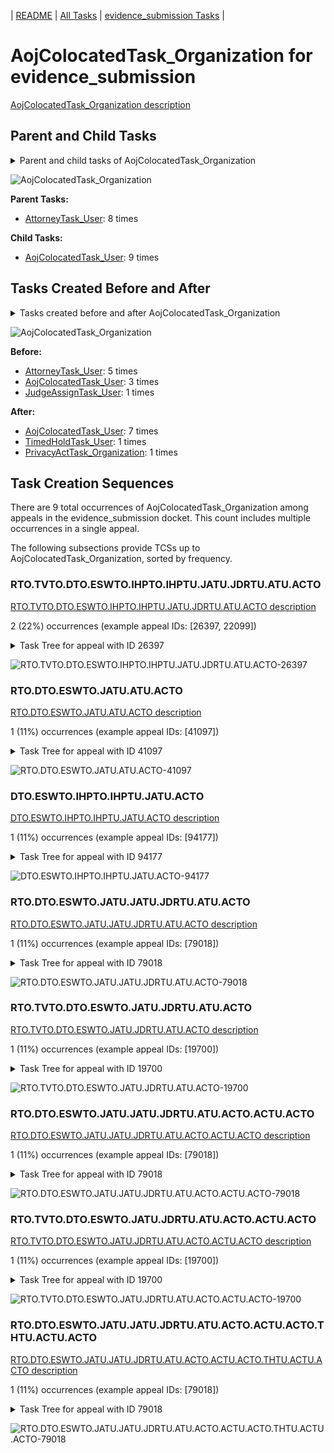 <!-- DO NOT EDIT THIS FILE.  This file is autogenerated. -->
| [README](../README.md) | [All Tasks](../alltasks.md) | [evidence_submission Tasks](tasklist.md) |

# AojColocatedTask_Organization for evidence_submission

[AojColocatedTask_Organization description](../descr/AojColocatedTask_Organization.md)

## Parent and Child Tasks

<details><summary markdown='span'>Parent and child tasks of AojColocatedTask_Organization
</summary>

```
digraph G {
rankdir=LR;
node [shape=box]
"AojColocatedTask_Organization" -> "AojColocatedTask_User" [label=9]
"AttorneyTask_User" -> "AojColocatedTask_Organization" [label=8]
}
```
</details>

![AojColocatedTask_Organization](dot/AojColocatedTask_Organization-parentchild.dot.png)

**Parent Tasks:**

   * [AttorneyTask_User](AttorneyTask_User.md): 8 times

**Child Tasks:**

   * [AojColocatedTask_User](AojColocatedTask_User.md): 9 times

## Tasks Created Before and After

<details><summary markdown='span'>Tasks created before and after AojColocatedTask_Organization</summary>

```
digraph G {
rankdir=LR;

"AojColocatedTask_Organization" -> "AojColocatedTask_User" [label=7]
"AojColocatedTask_Organization" -> "TimedHoldTask_User" [label=1]
"AojColocatedTask_Organization" -> "PrivacyActTask_Organization" [label=1]
"AttorneyTask_User" -> "AojColocatedTask_Organization" [label=5]
"AojColocatedTask_User" -> "AojColocatedTask_Organization" [label=3]
"JudgeAssignTask_User" -> "AojColocatedTask_Organization" [label=1]
}
```
</details>

![AojColocatedTask_Organization](dot/AojColocatedTask_Organization.dot.png)

**Before:**

   * [AttorneyTask_User](AttorneyTask_User.md): 5 times
   * [AojColocatedTask_User](AojColocatedTask_User.md): 3 times
   * [JudgeAssignTask_User](JudgeAssignTask_User.md): 1 times

**After:**

   * [AojColocatedTask_User](AojColocatedTask_User.md): 7 times
   * [TimedHoldTask_User](TimedHoldTask_User.md): 1 times
   * [PrivacyActTask_Organization](PrivacyActTask_Organization.md): 1 times

## Task Creation Sequences

There are 9 total occurrences of AojColocatedTask_Organization among appeals in the evidence_submission docket.  This count includes multiple occurrences in a single appeal.

The following subsections provide TCSs up to AojColocatedTask_Organization, sorted by frequency.

### RTO.TVTO.DTO.ESWTO.IHPTO.IHPTU.JATU.JDRTU.ATU.ACTO

[RTO.TVTO.DTO.ESWTO.IHPTO.IHPTU.JATU.JDRTU.ATU.ACTO description](../descr/RTO.TVTO.DTO.ESWTO.IHPTO.IHPTU.JATU.JDRTU.ATU.ACTO.md)

2 (22%) occurrences (example appeal IDs: [26397, 22099])

<details><summary markdown='span'>Task Tree for appeal with ID 26397</summary>

```
@startuml
skinparam {
  ObjectBorderColor #555
  ObjectBorderThickness 0
  ObjectFontStyle bold
  ObjectFontSize 14
  ObjectAttributeFontColor #333
  ObjectAttributeFontSize 12
}
  object 0.RootTask #8dd3c7 {
Organization
}
  object 1.TrackVeteranTask #bebada {
Organization
}
  object 2.DistributionTask #ffffb3 {
Organization
}
  object 3.EvidenceSubmissionWindowTask #fccde5 {
Organization
}
  object 4.InformalHearingPresentationTask #fdb462 {
Organization
}
  object 5.InformalHearingPresentationTask #fdb462 {
User
}
  object 6.JudgeAssignTask #ccebc5 {
User
}
  object 7.JudgeDecisionReviewTask #d9d9d9 {
User
}
  object 8.AttorneyTask #bc80bd {
User
}
  object 9.AojColocatedTask #b3de69 {
Organization  <back:white>    </back>
}
  object 10.AojColocatedTask #b3de69 {
User
}
  object 11.BvaDispatchTask #b3de69 {
Organization
}
  object 12.BvaDispatchTask #b3de69 {
User
}
0.RootTask -- 1.TrackVeteranTask
0.RootTask -- 2.DistributionTask
2.DistributionTask -- 3.EvidenceSubmissionWindowTask
2.DistributionTask -- 4.InformalHearingPresentationTask
4.InformalHearingPresentationTask -- 5.InformalHearingPresentationTask
0.RootTask -- 6.JudgeAssignTask
0.RootTask -- 7.JudgeDecisionReviewTask
7.JudgeDecisionReviewTask -- 8.AttorneyTask
8.AttorneyTask -- 9.AojColocatedTask
9.AojColocatedTask -- 10.AojColocatedTask
0.RootTask -- 11.BvaDispatchTask
11.BvaDispatchTask -- 12.BvaDispatchTask
@enduml
```
</details>

![RTO.TVTO.DTO.ESWTO.IHPTO.IHPTU.JATU.JDRTU.ATU.ACTO-26397](uml/RTO.TVTO.DTO.ESWTO.IHPTO.IHPTU.JATU.JDRTU.ATU.ACTO-26397.png)

### RTO.DTO.ESWTO.JATU.ATU.ACTO

[RTO.DTO.ESWTO.JATU.ATU.ACTO description](../descr/RTO.DTO.ESWTO.JATU.ATU.ACTO.md)

1 (11%) occurrences (example appeal IDs: [41097])

<details><summary markdown='span'>Task Tree for appeal with ID 41097</summary>

```
@startuml
skinparam {
  ObjectBorderColor #555
  ObjectBorderThickness 0
  ObjectFontStyle bold
  ObjectFontSize 14
  ObjectAttributeFontColor #333
  ObjectAttributeFontSize 12
}
  object 0.RootTask #8dd3c7 {
Organization
}
  object 1.DistributionTask #ffffb3 {
Organization
}
  object 2.EvidenceSubmissionWindowTask #fccde5 {
Organization
}
  object 3.JudgeAssignTask #ccebc5 {
User
}
  object 4.JudgeDecisionReviewTask #d9d9d9 {
User
}
  object 5.AttorneyTask #bc80bd {
User
}
  object 6.AojColocatedTask #b3de69 {
Organization  <back:white>    </back>
}
  object 7.AojColocatedTask #b3de69 {
User
}
  object 8.PrivacyActTask #ccebc5 {
Organization
}
  object 9.AojColocatedTask #b3de69 {
User
}
  object 10.PrivacyActTask #ccebc5 {
Organization
}
  object 11.PrivacyActTask #ccebc5 {
User
}
  object 12.OtherColocatedTask #80b1d3 {
Organization
}
  object 13.OtherColocatedTask #80b1d3 {
User
}
  object 14.TimedHoldTask #fccde5 {
User
}
  object 15.JudgeDecisionReviewTask #d9d9d9 {
User
}
  object 16.AttorneyRewriteTask #b3de69 {
User
}
  object 17.BvaDispatchTask #b3de69 {
Organization
}
  object 18.BvaDispatchTask #b3de69 {
User
}
  object 19.BvaDispatchTask #b3de69 {
User
}
0.RootTask -- 1.DistributionTask
1.DistributionTask -- 2.EvidenceSubmissionWindowTask
0.RootTask -- 3.JudgeAssignTask
0.RootTask -- 4.JudgeDecisionReviewTask
15.JudgeDecisionReviewTask -- 5.AttorneyTask
5.AttorneyTask -- 6.AojColocatedTask
6.AojColocatedTask -- 7.AojColocatedTask
7.AojColocatedTask -- 8.PrivacyActTask
6.AojColocatedTask -- 9.AojColocatedTask
9.AojColocatedTask -- 10.PrivacyActTask
10.PrivacyActTask -- 11.PrivacyActTask
5.AttorneyTask -- 12.OtherColocatedTask
12.OtherColocatedTask -- 13.OtherColocatedTask
13.OtherColocatedTask -- 14.TimedHoldTask
0.RootTask -- 15.JudgeDecisionReviewTask
15.JudgeDecisionReviewTask -- 16.AttorneyRewriteTask
0.RootTask -- 17.BvaDispatchTask
17.BvaDispatchTask -- 18.BvaDispatchTask
17.BvaDispatchTask -- 19.BvaDispatchTask
@enduml
```
</details>

![RTO.DTO.ESWTO.JATU.ATU.ACTO-41097](uml/RTO.DTO.ESWTO.JATU.ATU.ACTO-41097.png)

### DTO.ESWTO.IHPTO.IHPTU.JATU.ACTO

[DTO.ESWTO.IHPTO.IHPTU.JATU.ACTO description](../descr/DTO.ESWTO.IHPTO.IHPTU.JATU.ACTO.md)

1 (11%) occurrences (example appeal IDs: [94177])

<details><summary markdown='span'>Task Tree for appeal with ID 94177</summary>

```
@startuml
skinparam {
  ObjectBorderColor #555
  ObjectBorderThickness 0
  ObjectFontStyle bold
  ObjectFontSize 14
  ObjectAttributeFontColor #333
  ObjectAttributeFontSize 12
}
  object 0.RootTask #8dd3c7 {
Organization
}
  object 1.TrackVeteranTask #bebada {
Organization
}
  object 2.DistributionTask #ffffb3 {
Organization
}
  object 3.EvidenceSubmissionWindowTask #fccde5 {
Organization
}
  object 4.InformalHearingPresentationTask #fdb462 {
Organization
}
  object 5.InformalHearingPresentationTask #fdb462 {
User
}
  object 6.InformalHearingPresentationTask #fdb462 {
User
}
  object 7.JudgeAssignTask #ccebc5 {
User
}
  object 8.JudgeDecisionReviewTask #d9d9d9 {
User
}
  object 9.AttorneyTask #bc80bd {
User
}
  object 10.AojColocatedTask #b3de69 {
Organization  <back:white>    </back>
}
  object 11.AojColocatedTask #b3de69 {
User
}
  object 12.OtherColocatedTask #80b1d3 {
Organization
}
  object 13.OtherColocatedTask #80b1d3 {
User
}
0.RootTask -- 1.TrackVeteranTask
0.RootTask -- 2.DistributionTask
2.DistributionTask -- 3.EvidenceSubmissionWindowTask
2.DistributionTask -- 4.InformalHearingPresentationTask
4.InformalHearingPresentationTask -- 5.InformalHearingPresentationTask
4.InformalHearingPresentationTask -- 6.InformalHearingPresentationTask
0.RootTask -- 7.JudgeAssignTask
0.RootTask -- 8.JudgeDecisionReviewTask
8.JudgeDecisionReviewTask -- 9.AttorneyTask
9.AttorneyTask -- 10.AojColocatedTask
10.AojColocatedTask -- 11.AojColocatedTask
9.AttorneyTask -- 12.OtherColocatedTask
12.OtherColocatedTask -- 13.OtherColocatedTask
@enduml
```
</details>

![DTO.ESWTO.IHPTO.IHPTU.JATU.ACTO-94177](uml/DTO.ESWTO.IHPTO.IHPTU.JATU.ACTO-94177.png)

### RTO.DTO.ESWTO.JATU.JATU.JDRTU.ATU.ACTO

[RTO.DTO.ESWTO.JATU.JATU.JDRTU.ATU.ACTO description](../descr/RTO.DTO.ESWTO.JATU.JATU.JDRTU.ATU.ACTO.md)

1 (11%) occurrences (example appeal IDs: [79018])

<details><summary markdown='span'>Task Tree for appeal with ID 79018</summary>

```
@startuml
skinparam {
  ObjectBorderColor #555
  ObjectBorderThickness 0
  ObjectFontStyle bold
  ObjectFontSize 14
  ObjectAttributeFontColor #333
  ObjectAttributeFontSize 12
}
  object 0.RootTask #8dd3c7 {
Organization
}
  object 1.DistributionTask #ffffb3 {
Organization
}
  object 2.EvidenceSubmissionWindowTask #fccde5 {
Organization
}
  object 3.JudgeAssignTask #ccebc5 {
User
}
  object 4.JudgeDecisionReviewTask #d9d9d9 {
User
}
  object 5.AttorneyTask #bc80bd {
User
}
  object 6.JudgeAssignTask #ccebc5 {
User
}
  object 7.JudgeAssignTask #ccebc5 {
User
}
  object 8.JudgeAssignTask #ccebc5 {
User
}
  object 9.JudgeDecisionReviewTask #d9d9d9 {
User
}
  object 10.AttorneyTask #bc80bd {
User
}
  object 11.AojColocatedTask #b3de69 {
Organization  <back:white>    </back>
}
  object 12.AojColocatedTask #b3de69 {
User
}
  object 13.AojColocatedTask #b3de69 {
User
}
  object 14.TimedHoldTask #fccde5 {
User
}
  object 15.AojColocatedTask #b3de69 {
Organization  <back:white>    </back>
}
  object 16.AojColocatedTask #b3de69 {
User
}
  object 17.TimedHoldTask #fccde5 {
User
}
  object 18.AojColocatedTask #b3de69 {
User
}
  object 19.AojColocatedTask #b3de69 {
Organization  <back:white>    </back>
}
  object 20.AojColocatedTask #b3de69 {
User
}
  object 21.AojColocatedTask #b3de69 {
User
}
  object 22.TimedHoldTask #fccde5 {
User
}
  object 23.TimedHoldTask #fccde5 {
User
}
  object 24.BvaDispatchTask #b3de69 {
Organization
}
  object 25.BvaDispatchTask #b3de69 {
User
}
0.RootTask -- 1.DistributionTask
1.DistributionTask -- 2.EvidenceSubmissionWindowTask
0.RootTask -- 3.JudgeAssignTask
0.RootTask -- 4.JudgeDecisionReviewTask
4.JudgeDecisionReviewTask -- 5.AttorneyTask
0.RootTask -- 6.JudgeAssignTask
0.RootTask -- 7.JudgeAssignTask
0.RootTask -- 8.JudgeAssignTask
0.RootTask -- 9.JudgeDecisionReviewTask
9.JudgeDecisionReviewTask -- 10.AttorneyTask
10.AttorneyTask -- 11.AojColocatedTask
11.AojColocatedTask -- 12.AojColocatedTask
11.AojColocatedTask -- 13.AojColocatedTask
13.AojColocatedTask -- 14.TimedHoldTask
10.AttorneyTask -- 15.AojColocatedTask
15.AojColocatedTask -- 16.AojColocatedTask
18.AojColocatedTask -- 17.TimedHoldTask
15.AojColocatedTask -- 18.AojColocatedTask
10.AttorneyTask -- 19.AojColocatedTask
19.AojColocatedTask -- 20.AojColocatedTask
19.AojColocatedTask -- 21.AojColocatedTask
21.AojColocatedTask -- 22.TimedHoldTask
21.AojColocatedTask -- 23.TimedHoldTask
0.RootTask -- 24.BvaDispatchTask
24.BvaDispatchTask -- 25.BvaDispatchTask
@enduml
```
</details>

![RTO.DTO.ESWTO.JATU.JATU.JDRTU.ATU.ACTO-79018](uml/RTO.DTO.ESWTO.JATU.JATU.JDRTU.ATU.ACTO-79018.png)

### RTO.TVTO.DTO.ESWTO.JATU.JDRTU.ATU.ACTO

[RTO.TVTO.DTO.ESWTO.JATU.JDRTU.ATU.ACTO description](../descr/RTO.TVTO.DTO.ESWTO.JATU.JDRTU.ATU.ACTO.md)

1 (11%) occurrences (example appeal IDs: [19700])

<details><summary markdown='span'>Task Tree for appeal with ID 19700</summary>

```
@startuml
skinparam {
  ObjectBorderColor #555
  ObjectBorderThickness 0
  ObjectFontStyle bold
  ObjectFontSize 14
  ObjectAttributeFontColor #333
  ObjectAttributeFontSize 12
}
  object 0.RootTask #8dd3c7 {
Organization
}
  object 1.TrackVeteranTask #bebada {
Organization
}
  object 2.DistributionTask #ffffb3 {
Organization
}
  object 3.EvidenceSubmissionWindowTask #fccde5 {
Organization
}
  object 4.JudgeAssignTask #ccebc5 {
User
}
  object 5.JudgeDecisionReviewTask #d9d9d9 {
User
}
  object 6.AttorneyTask #bc80bd {
User
}
  object 7.AojColocatedTask #b3de69 {
Organization  <back:white>    </back>
}
  object 8.AojColocatedTask #b3de69 {
User
}
  object 9.AojColocatedTask #b3de69 {
User
}
  object 10.AojColocatedTask #b3de69 {
Organization  <back:white>    </back>
}
  object 11.AojColocatedTask #b3de69 {
User
}
  object 12.AojColocatedTask #b3de69 {
User
}
  object 13.AojColocatedTask #b3de69 {
User
}
  object 14.BvaDispatchTask #b3de69 {
Organization
}
  object 15.BvaDispatchTask #b3de69 {
User
}
0.RootTask -- 1.TrackVeteranTask
0.RootTask -- 2.DistributionTask
2.DistributionTask -- 3.EvidenceSubmissionWindowTask
0.RootTask -- 4.JudgeAssignTask
0.RootTask -- 5.JudgeDecisionReviewTask
5.JudgeDecisionReviewTask -- 6.AttorneyTask
6.AttorneyTask -- 7.AojColocatedTask
7.AojColocatedTask -- 8.AojColocatedTask
7.AojColocatedTask -- 9.AojColocatedTask
6.AttorneyTask -- 10.AojColocatedTask
10.AojColocatedTask -- 11.AojColocatedTask
10.AojColocatedTask -- 12.AojColocatedTask
10.AojColocatedTask -- 13.AojColocatedTask
0.RootTask -- 14.BvaDispatchTask
14.BvaDispatchTask -- 15.BvaDispatchTask
@enduml
```
</details>

![RTO.TVTO.DTO.ESWTO.JATU.JDRTU.ATU.ACTO-19700](uml/RTO.TVTO.DTO.ESWTO.JATU.JDRTU.ATU.ACTO-19700.png)

### RTO.DTO.ESWTO.JATU.JATU.JDRTU.ATU.ACTO.ACTU.ACTO

[RTO.DTO.ESWTO.JATU.JATU.JDRTU.ATU.ACTO.ACTU.ACTO description](../descr/RTO.DTO.ESWTO.JATU.JATU.JDRTU.ATU.ACTO.ACTU.ACTO.md)

1 (11%) occurrences (example appeal IDs: [79018])

<details><summary markdown='span'>Task Tree for appeal with ID 79018</summary>

```
@startuml
skinparam {
  ObjectBorderColor #555
  ObjectBorderThickness 0
  ObjectFontStyle bold
  ObjectFontSize 14
  ObjectAttributeFontColor #333
  ObjectAttributeFontSize 12
}
  object 0.RootTask #8dd3c7 {
Organization
}
  object 1.DistributionTask #ffffb3 {
Organization
}
  object 2.EvidenceSubmissionWindowTask #fccde5 {
Organization
}
  object 3.JudgeAssignTask #ccebc5 {
User
}
  object 4.JudgeDecisionReviewTask #d9d9d9 {
User
}
  object 5.AttorneyTask #bc80bd {
User
}
  object 6.JudgeAssignTask #ccebc5 {
User
}
  object 7.JudgeAssignTask #ccebc5 {
User
}
  object 8.JudgeAssignTask #ccebc5 {
User
}
  object 9.JudgeDecisionReviewTask #d9d9d9 {
User
}
  object 10.AttorneyTask #bc80bd {
User
}
  object 11.AojColocatedTask #b3de69 {
Organization  <back:white>    </back>
}
  object 12.AojColocatedTask #b3de69 {
User
}
  object 13.AojColocatedTask #b3de69 {
User
}
  object 14.TimedHoldTask #fccde5 {
User
}
  object 15.AojColocatedTask #b3de69 {
Organization  <back:white>    </back>
}
  object 16.AojColocatedTask #b3de69 {
User
}
  object 17.TimedHoldTask #fccde5 {
User
}
  object 18.AojColocatedTask #b3de69 {
User
}
  object 19.AojColocatedTask #b3de69 {
Organization  <back:white>    </back>
}
  object 20.AojColocatedTask #b3de69 {
User
}
  object 21.AojColocatedTask #b3de69 {
User
}
  object 22.TimedHoldTask #fccde5 {
User
}
  object 23.TimedHoldTask #fccde5 {
User
}
  object 24.BvaDispatchTask #b3de69 {
Organization
}
  object 25.BvaDispatchTask #b3de69 {
User
}
0.RootTask -- 1.DistributionTask
1.DistributionTask -- 2.EvidenceSubmissionWindowTask
0.RootTask -- 3.JudgeAssignTask
0.RootTask -- 4.JudgeDecisionReviewTask
4.JudgeDecisionReviewTask -- 5.AttorneyTask
0.RootTask -- 6.JudgeAssignTask
0.RootTask -- 7.JudgeAssignTask
0.RootTask -- 8.JudgeAssignTask
0.RootTask -- 9.JudgeDecisionReviewTask
9.JudgeDecisionReviewTask -- 10.AttorneyTask
10.AttorneyTask -- 11.AojColocatedTask
11.AojColocatedTask -- 12.AojColocatedTask
11.AojColocatedTask -- 13.AojColocatedTask
13.AojColocatedTask -- 14.TimedHoldTask
10.AttorneyTask -- 15.AojColocatedTask
15.AojColocatedTask -- 16.AojColocatedTask
18.AojColocatedTask -- 17.TimedHoldTask
15.AojColocatedTask -- 18.AojColocatedTask
10.AttorneyTask -- 19.AojColocatedTask
19.AojColocatedTask -- 20.AojColocatedTask
19.AojColocatedTask -- 21.AojColocatedTask
21.AojColocatedTask -- 22.TimedHoldTask
21.AojColocatedTask -- 23.TimedHoldTask
0.RootTask -- 24.BvaDispatchTask
24.BvaDispatchTask -- 25.BvaDispatchTask
@enduml
```
</details>

![RTO.DTO.ESWTO.JATU.JATU.JDRTU.ATU.ACTO.ACTU.ACTO-79018](uml/RTO.DTO.ESWTO.JATU.JATU.JDRTU.ATU.ACTO.ACTU.ACTO-79018.png)

### RTO.TVTO.DTO.ESWTO.JATU.JDRTU.ATU.ACTO.ACTU.ACTO

[RTO.TVTO.DTO.ESWTO.JATU.JDRTU.ATU.ACTO.ACTU.ACTO description](../descr/RTO.TVTO.DTO.ESWTO.JATU.JDRTU.ATU.ACTO.ACTU.ACTO.md)

1 (11%) occurrences (example appeal IDs: [19700])

<details><summary markdown='span'>Task Tree for appeal with ID 19700</summary>

```
@startuml
skinparam {
  ObjectBorderColor #555
  ObjectBorderThickness 0
  ObjectFontStyle bold
  ObjectFontSize 14
  ObjectAttributeFontColor #333
  ObjectAttributeFontSize 12
}
  object 0.RootTask #8dd3c7 {
Organization
}
  object 1.TrackVeteranTask #bebada {
Organization
}
  object 2.DistributionTask #ffffb3 {
Organization
}
  object 3.EvidenceSubmissionWindowTask #fccde5 {
Organization
}
  object 4.JudgeAssignTask #ccebc5 {
User
}
  object 5.JudgeDecisionReviewTask #d9d9d9 {
User
}
  object 6.AttorneyTask #bc80bd {
User
}
  object 7.AojColocatedTask #b3de69 {
Organization  <back:white>    </back>
}
  object 8.AojColocatedTask #b3de69 {
User
}
  object 9.AojColocatedTask #b3de69 {
User
}
  object 10.AojColocatedTask #b3de69 {
Organization  <back:white>    </back>
}
  object 11.AojColocatedTask #b3de69 {
User
}
  object 12.AojColocatedTask #b3de69 {
User
}
  object 13.AojColocatedTask #b3de69 {
User
}
  object 14.BvaDispatchTask #b3de69 {
Organization
}
  object 15.BvaDispatchTask #b3de69 {
User
}
0.RootTask -- 1.TrackVeteranTask
0.RootTask -- 2.DistributionTask
2.DistributionTask -- 3.EvidenceSubmissionWindowTask
0.RootTask -- 4.JudgeAssignTask
0.RootTask -- 5.JudgeDecisionReviewTask
5.JudgeDecisionReviewTask -- 6.AttorneyTask
6.AttorneyTask -- 7.AojColocatedTask
7.AojColocatedTask -- 8.AojColocatedTask
7.AojColocatedTask -- 9.AojColocatedTask
6.AttorneyTask -- 10.AojColocatedTask
10.AojColocatedTask -- 11.AojColocatedTask
10.AojColocatedTask -- 12.AojColocatedTask
10.AojColocatedTask -- 13.AojColocatedTask
0.RootTask -- 14.BvaDispatchTask
14.BvaDispatchTask -- 15.BvaDispatchTask
@enduml
```
</details>

![RTO.TVTO.DTO.ESWTO.JATU.JDRTU.ATU.ACTO.ACTU.ACTO-19700](uml/RTO.TVTO.DTO.ESWTO.JATU.JDRTU.ATU.ACTO.ACTU.ACTO-19700.png)

### RTO.DTO.ESWTO.JATU.JATU.JDRTU.ATU.ACTO.ACTU.ACTO.THTU.ACTU.ACTO

[RTO.DTO.ESWTO.JATU.JATU.JDRTU.ATU.ACTO.ACTU.ACTO.THTU.ACTU.ACTO description](../descr/RTO.DTO.ESWTO.JATU.JATU.JDRTU.ATU.ACTO.ACTU.ACTO.THTU.ACTU.ACTO.md)

1 (11%) occurrences (example appeal IDs: [79018])

<details><summary markdown='span'>Task Tree for appeal with ID 79018</summary>

```
@startuml
skinparam {
  ObjectBorderColor #555
  ObjectBorderThickness 0
  ObjectFontStyle bold
  ObjectFontSize 14
  ObjectAttributeFontColor #333
  ObjectAttributeFontSize 12
}
  object 0.RootTask #8dd3c7 {
Organization
}
  object 1.DistributionTask #ffffb3 {
Organization
}
  object 2.EvidenceSubmissionWindowTask #fccde5 {
Organization
}
  object 3.JudgeAssignTask #ccebc5 {
User
}
  object 4.JudgeDecisionReviewTask #d9d9d9 {
User
}
  object 5.AttorneyTask #bc80bd {
User
}
  object 6.JudgeAssignTask #ccebc5 {
User
}
  object 7.JudgeAssignTask #ccebc5 {
User
}
  object 8.JudgeAssignTask #ccebc5 {
User
}
  object 9.JudgeDecisionReviewTask #d9d9d9 {
User
}
  object 10.AttorneyTask #bc80bd {
User
}
  object 11.AojColocatedTask #b3de69 {
Organization  <back:white>    </back>
}
  object 12.AojColocatedTask #b3de69 {
User
}
  object 13.AojColocatedTask #b3de69 {
User
}
  object 14.TimedHoldTask #fccde5 {
User
}
  object 15.AojColocatedTask #b3de69 {
Organization  <back:white>    </back>
}
  object 16.AojColocatedTask #b3de69 {
User
}
  object 17.TimedHoldTask #fccde5 {
User
}
  object 18.AojColocatedTask #b3de69 {
User
}
  object 19.AojColocatedTask #b3de69 {
Organization  <back:white>    </back>
}
  object 20.AojColocatedTask #b3de69 {
User
}
  object 21.AojColocatedTask #b3de69 {
User
}
  object 22.TimedHoldTask #fccde5 {
User
}
  object 23.TimedHoldTask #fccde5 {
User
}
  object 24.BvaDispatchTask #b3de69 {
Organization
}
  object 25.BvaDispatchTask #b3de69 {
User
}
0.RootTask -- 1.DistributionTask
1.DistributionTask -- 2.EvidenceSubmissionWindowTask
0.RootTask -- 3.JudgeAssignTask
0.RootTask -- 4.JudgeDecisionReviewTask
4.JudgeDecisionReviewTask -- 5.AttorneyTask
0.RootTask -- 6.JudgeAssignTask
0.RootTask -- 7.JudgeAssignTask
0.RootTask -- 8.JudgeAssignTask
0.RootTask -- 9.JudgeDecisionReviewTask
9.JudgeDecisionReviewTask -- 10.AttorneyTask
10.AttorneyTask -- 11.AojColocatedTask
11.AojColocatedTask -- 12.AojColocatedTask
11.AojColocatedTask -- 13.AojColocatedTask
13.AojColocatedTask -- 14.TimedHoldTask
10.AttorneyTask -- 15.AojColocatedTask
15.AojColocatedTask -- 16.AojColocatedTask
18.AojColocatedTask -- 17.TimedHoldTask
15.AojColocatedTask -- 18.AojColocatedTask
10.AttorneyTask -- 19.AojColocatedTask
19.AojColocatedTask -- 20.AojColocatedTask
19.AojColocatedTask -- 21.AojColocatedTask
21.AojColocatedTask -- 22.TimedHoldTask
21.AojColocatedTask -- 23.TimedHoldTask
0.RootTask -- 24.BvaDispatchTask
24.BvaDispatchTask -- 25.BvaDispatchTask
@enduml
```
</details>

![RTO.DTO.ESWTO.JATU.JATU.JDRTU.ATU.ACTO.ACTU.ACTO.THTU.ACTU.ACTO-79018](uml/RTO.DTO.ESWTO.JATU.JATU.JDRTU.ATU.ACTO.ACTU.ACTO.THTU.ACTU.ACTO-79018.png)

